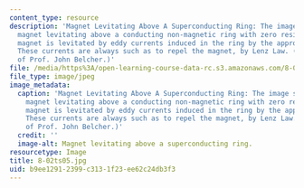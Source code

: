 ```yaml
---
content_type: resource
description: 'Magnet Levitating Above A Superconducting Ring: The image shows a permanent
  magnet levitating above a conducting non-magnetic ring with zero resistance. The
  magnet is levitated by eddy currents induced in the ring by the approaching magnet.
  These currents are always such as to repel the magnet, by Lenz Law. (Image courtesy
  of Prof. John Belcher.)'
file: /media/https%3A/open-learning-course-data-rc.s3.amazonaws.com/8-02t-electricity-and-magnetism-spring-2005/b9ee12912399c3131f23ee62c24db3f3_8-02ts05.jpg
file_type: image/jpeg
image_metadata:
  caption: 'Magnet Levitating Above A Superconducting Ring: The image shows a permanent
    magnet levitating above a conducting non-magnetic ring with zero resistance. The
    magnet is levitated by eddy currents induced in the ring by the approaching magnet.
    These currents are always such as to repel the magnet, by Lenz Law. (Image courtesy
    of Prof. John Belcher.)'
  credit: ''
  image-alt: Magnet levitating above a superconducting ring.
resourcetype: Image
title: 8-02ts05.jpg
uid: b9ee1291-2399-c313-1f23-ee62c24db3f3
---
```

